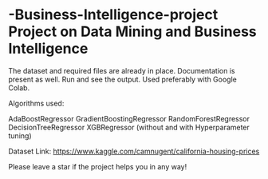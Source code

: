 # -Business-Intelligence-project Project on Data Mining and Business Intelligence 

The dataset and required files are already in place.
Documentation is present as well. 
Run and see the output. 
Used preferably with Google Colab. 

Algorithms used: 

AdaBoostRegressor 
GradientBoostingRegressor 
RandomForestRegressor 
DecisionTreeRegressor 
XGBRegressor (without and with Hyperparameter tuning)

Dataset Link: https://www.kaggle.com/camnugent/california-housing-prices

Please leave a star if the project helps you in any way!
